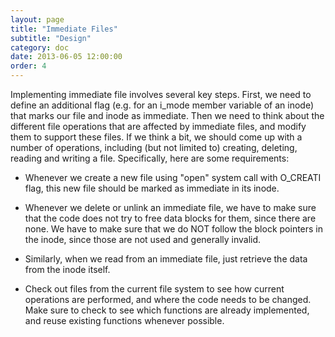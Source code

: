 ```yaml
---
layout: page
title: "Immediate Files"
subtitle: "Design"
category: doc
date: 2013-06-05 12:00:00
order: 4
---
```


Implementing immediate file involves several key steps. First, we need to define an additional flag (e.g. for an i_mode member variable of an inode) that marks our file and inode as immediate.  Then we need to think about the different file operations that are affected by immediate files, and modify them to support these files.  If we think a bit, we should come up with a number of operations, including (but not limited to) creating, deleting, reading and writing a file.  Specifically, here are some requirements:   

* Whenever we create a new file using "open" system call with O_CREATI flag, this new file should be marked as immediate in its inode.

* Whenever we delete or unlink an immediate file, we have to make sure that the code does not try to free data blocks for them, since there are none. We have to make sure that we do NOT follow the block pointers in the inode, since those are not used and generally invalid.

* Similarly, when we read from an immediate file, just retrieve the data from the inode itself.

* Check out files from the current file system to see how current operations are performed, and where the code needs to be changed.  Make sure to check to see which functions are already implemented, and reuse existing functions whenever possible.



